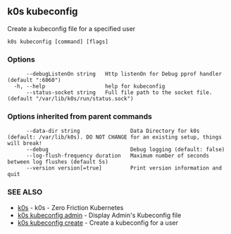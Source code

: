 ## k0s kubeconfig

Create a kubeconfig file for a specified user

```shell
k0s kubeconfig [command] [flags]
```

### Options

```shell
      --debugListenOn string   Http listenOn for Debug pprof handler (default ":6060")
  -h, --help                   help for kubeconfig
      --status-socket string   Full file path to the socket file. (default "/var/lib/k0s/run/status.sock")
```

### Options inherited from parent commands

```shell
      --data-dir string                Data Directory for k0s (default: /var/lib/k0s). DO NOT CHANGE for an existing setup, things will break!
      --debug                          Debug logging (default: false)
      --log-flush-frequency duration   Maximum number of seconds between log flushes (default 5s)
      --version version[=true]         Print version information and quit
```

### SEE ALSO

* [k0s](k0s.md) - k0s - Zero Friction Kubernetes
* [k0s kubeconfig admin](k0s_kubeconfig_admin.md) - Display Admin's Kubeconfig file
* [k0s kubeconfig create](k0s_kubeconfig_create.md) - Create a kubeconfig for a user
